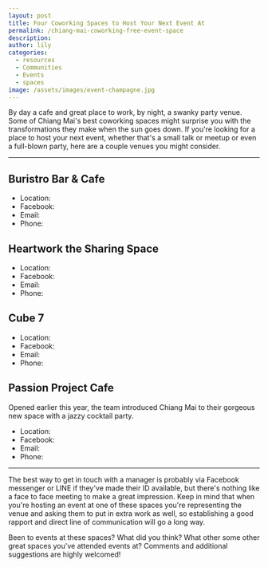 ```yaml
---
layout: post
title: Four Coworking Spaces to Host Your Next Event At
permalink: /chiang-mai-coworking-free-event-space
description:
author: lily
categories:
  - resources
  - Communities
  - Events
  - spaces
image: /assets/images/event-champagne.jpg
---
```


By day a cafe and great place to work, by night, a swanky party venue. Some of Chiang Mai's best coworking spaces might surprise you with the transformations they make when the sun goes down. If you're looking for a place to host your next event, whether that's a small talk or meetup or even a full-blown party, here are a couple venues you might consider.

-----

## Buristro Bar & Cafe

* Location:&nbsp;
* Facebook:&nbsp;
* Email:&nbsp;
* Phone:&nbsp;

## Heartwork the Sharing Space

* Location:&nbsp;
* Facebook:&nbsp;
* Email:&nbsp;
* Phone:&nbsp;

## Cube 7

* Location:&nbsp;
* Facebook:&nbsp;
* Email:&nbsp;
* Phone:&nbsp;

## Passion Project Cafe

Opened earlier this year, the team introduced Chiang Mai to their gorgeous new space with a jazzy cocktail party.&nbsp;

* Location:&nbsp;
* Facebook:&nbsp;
* Email:&nbsp;
* Phone:&nbsp;

-----

The best way to get in touch with a manager is probably via Facebook messenger or LINE if they've made their ID available, but there's nothing like a face to face meeting to make a great impression. Keep in mind that when you're hosting an event at one of these spaces you're representing the venue and asking them to put in extra work as well, so establishing a good rapport and direct line of communication will go a long way.

Been to events at these spaces? What did you think? What other some other great spaces you've attended events at? Comments and additional suggestions are highly welcomed!